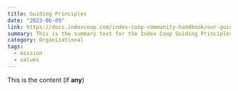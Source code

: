 ```yaml
---
title: Guiding Principles
date: "2023-06-09"
link: https://docs.indexcoop.com/index-coop-community-handbook/our-guiding-principles
summary: This is the summary text for the Index Coop Guiding Principles.
category: Organizational
tags:
  - mission
  - values
---
```


This is the content (if **any**)
